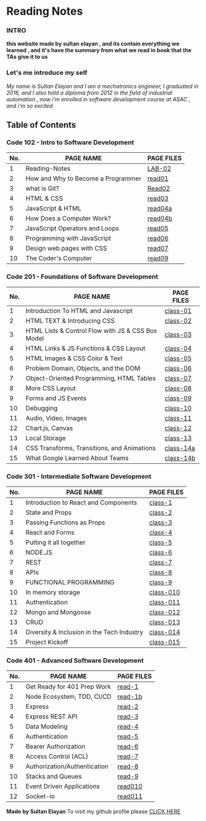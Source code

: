# Reading Notes

### INTRO 

**this website made by sultan elayan , and its contain everything we learned , and it's have the summary from what we read in book that the TAs give it to us**

### Let's me introduce my self 

_My name is Sultan Elayan and I am a mechatronics engineer, I graduated in 2016, and I also hold a diploma from 2012 in the field of industrial automation , now i'm enrolled in software development course at ASAC , and i'm so excited_

## Table of Contents

### Code 102 - Intro to Software Development

No. | PAGE NAME | PAGE FILES
----|-----------|-----
1|Reading-Notes|[LAB-02](LAB-02.md)
2|How and Why to Become a Programmer|[read01](read01.md)
3|what is Git?|[Read02](Read02.md)
4|HTML & CSS|[read03](read03.md)
5|JavaScript & HTML|[read04a](read04a.md)
6|How Does a Computer Work?|[read04b](read04b.md)
7|JavaScript Operators and Loops|[read05](read05.md)
8|Programming with JavaScript|[read06](read06.md)
9|Design web pages with CSS|[read07](read07.md)
10|The Coder's Computer|[read09](read09.md)

 


### Code 201 - Foundations of Software Development

No. | PAGE NAME | PAGE FILES
----|-----------|-----
1|Introduction To HTML and Javascript|[class-01](class-01.md)
2|HTML TEXT & Introducing CSS|[class-02](class-02.md)
3|HTML Lists & Control Flow with JS & CSS Box Model|[class-03](class-03.md)
4|HTML Links & JS Functions & CSS Layout|[class-04](class-04.md)
5|HTML Images & CSS Color & Text|[class-05](class-05.md)
6|Problem Domain, Objects, and the DOM|[class-06](class-06.md)
7|Object-Oriented Programming, HTML Tables|[class-07](class-07.md)
8|More CSS Layout|[class-08](class-08.md)
9|Forms and JS Events|[class-09](class-09.md)
10|Debugging|[class-10](class-10.md)
11|Audio, Video, Images|[class-11](class-11.md)
12|Chart.js, Canvas|[class-12](class-12.md)
13| Local Storage|[class-13](class-13.md)
14| CSS Transforms, Transitions, and Animations|[class-14a](class-14a.md)
15|What Google Learned About Teams|[class-14b](class-14b.md)

### Code 301 - Intermediate Software Development

No. | PAGE NAME | PAGE FILES
----|-----------|-----
1|Introduction to React and Components|[class-1](class-1.md)
2|State and Props|[class-2](class-2.md)
3|Passing Functions as Props|[class-3](class-3.md)
4|React and Forms|[class-4](class-4.md)
5|Putting it all together|[class-5](class-5.md)
6|NODE.JS|[class-6](class-6.md)
7|REST|[class-7](class-7.md)
8|APIs|[class-8](class-8.md)
9|FUNCTIONAL PROGRAMMING|[class-9](class-9.md)
10|In memory storage|[class-010](class-010.md)
11|Authentication|[class-011](class-011.md)
12|Mongo and Mongoose|[class-012](class-012.md)
13| CRUD |[class-013](class-013.md)
14| Diversity & Inclusion in the Tech Industry |[class-014](class-014.md)
15|Project Kickoff|[class-015](class-015.md)

### Code 401 - Advanced Software Development

No. | PAGE NAME | PAGE FILES
----|-----------|-----
1|Get Ready for 401 Prep Work|[read-1](read-1.md)
2| Node Ecosystem, TDD, CI/CD|[read-1b](read-1b.md)
3| Express|[read-2](read-2.md)
4| Express REST API|[read-3](read-3.md)
5| Data Modeling|[read-4](read-4.md)
6| Authentication|[read-5](read-5.md)
7| Bearer Authorization|[read-6](read-6.md)
8|  Access Control (ACL) |[read-7](read-7.md)
9|  Authorization/Authentication |[read-8](read-8.md)
10| Stacks and Queues |[read-9](read-9.md)
11|Event Driven Applications|[read010](read10.md)
12|Socket-io |[read011](read11.md)



**Made by Sultan Elayan**
To visit my github profile please [CLICK HERE](https://github.com/sultan-elayan)
